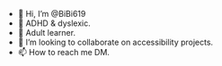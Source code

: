 - 👋 Hi, I’m @BiBi619
- 👀 ADHD & dyslexic.
- 🌱 Adult learner.
- 💞️ I’m looking to collaborate on accessibility projects.
- 📫 How to reach me DM.

<!---
BiBi619/BiBi619 is a ✨ special ✨ repository because its `README.md` (this file) appears on your GitHub profile.
You can click the Preview link to take a look at your changes.
--->
